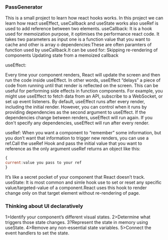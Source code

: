 ### PassGenerator 

This is a small project to learn how react hooks works.
In this project we can learn how react useEffect, useCallback and useState works also useRef is used to add reference between two elements.
useCallback:
It is a hook used for memoization purpose, it optimises the performance react code.
It takes two parameters as input one is a function value that you want to cache and other is array o dependencies:These are  often paramters of function used by useCallback.It can be used for:
Skipping re-rendering of components
Updating state from a memoized callback

useEffect:

Every time your component renders, React will update the screen and then run the code inside useEffect. In other words, useEffect “delays” a piece of code from running until that render is reflected on the screen. This can be useful for performing side effects in function components. For example, you might use useEffect to fetch data from an API, subscribe to a WebSocket, or set up event listeners. By default, useEffect runs after every render, including the initial render. However, you can control when it runs by providing dependencies as the second argument to useEffect. If the dependencies change between renders, useEffect will run again. If you don't specify any dependencies, useEffect will run after every render.

useRef:
When you want a component to “remember” some information, but you don’t want that information to trigger new renders, you can use a ref.Call the useRef Hook and pass the initial value that you want to reference as the only argument useRef returns an object like this: 
```javascript
{
current:value you pass to your ref
}
```
It’s like a secret pocket of your component that React doesn’t track.
useState:
It is most common and simle hook use to set or reset any specific value/targeted-value of a component.React uses this hook to render change only on that target element without re-rendering of page. 

### Thinking about UI declaratively
1>Identify your component’s different visual states.
2>Determine what triggers those state changes.
3?Represent the state in memory using useState.
4>Remove any non-essential state variables.
5>Connect the event handlers to set the state.
